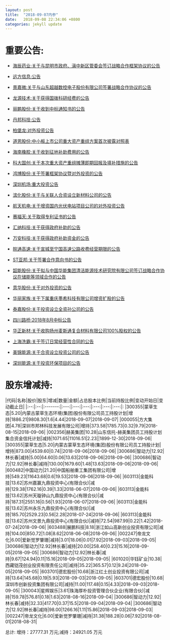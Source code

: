 ```yaml
---
layout: post
title:  "2018-09-07内参"
date:   2018-09-08 22:34:06 +0800
categories: jekyll update
---
```

# 重要公告: 
 
* [海辰药业:关于与昆明市政府、滇中新区管委会签订战略合作框架协议的公告](http://www.cninfo.com.cn/finalpage/2018-09-07/1205425868.PDF)

* [远方信息:公告](http://www.cninfo.com.cn/finalpage/2018-09-07/1205425596.PDF)

* [景嘉微:关于与山东超越数控电子股份有限公司签署战略合作协议的公告](http://www.cninfo.com.cn/finalpage/2018-09-07/1205425018.PDF)

* [龙源技术:关于获得国拨科研经费的公告](http://www.cninfo.com.cn/finalpage/2018-09-07/1205424987.PDF)

* [丽鹏股份:关于收到中标通知书的公告](http://www.cninfo.com.cn/finalpage/2018-09-07/1205424461.PDF)

* [丹邦科技:公告](http://www.cninfo.com.cn/finalpage/2018-09-07/1205424220.PDF)

* [柏堡龙:对外投资公告](http://www.cninfo.com.cn/finalpage/2018-09-07/1205423626.PDF)

* [道恩股份:中小板上市公司重大资产重组方案首次披露对照表](http://www.cninfo.com.cn/finalpage/2018-09-07/1205423568.PDF)

* [海南橡胶:关于收到征地补助费用的公告](http://www.cninfo.com.cn/finalpage/2018-09-07/1205423515.PDF)

* [科大国创:关于本次重大资产重组摊薄即期回报及填补措施的公告](http://www.cninfo.com.cn/finalpage/2018-09-07/1205423492.PDF)

* [鸿博股份:关于签署框架协议暨对外投资的公告](http://www.cninfo.com.cn/finalpage/2018-09-07/1205423421.PDF)

* [深圳机场:重大投资公告](http://www.cninfo.com.cn/finalpage/2018-09-07/1205423375.PDF)

* [滨化股份:关于与关联人合资设立新材料公司的公告](http://www.cninfo.com.cn/finalpage/2018-09-07/1205423270.PDF)

* [航天机电:关于增资国内光伏电站项目公司的对外投资公告](http://www.cninfo.com.cn/finalpage/2018-09-07/1205423239.PDF)

* [赛福天:关于取得专利证书的公告](http://www.cninfo.com.cn/finalpage/2018-09-07/1205423171.PDF)

* [汇纳科技:关于获得政府补助的公告](http://www.cninfo.com.cn/finalpage/2018-09-07/1205423128.PDF)

* [万安科技:关于获得政府补助资金的公告](http://www.cninfo.com.cn/finalpage/2018-09-07/1205423067.PDF)

* [皖通高速:关于宣城至宁国高速公路收费经营期限的公告](http://www.cninfo.com.cn/finalpage/2018-09-07/1205422849.PDF)

* [ST亚邦:关于签署合作意向书的公告](http://www.cninfo.com.cn/finalpage/2018-09-07/1205422832.PDF)

* [韶能股份:关于拟与中国华能集团清洁能源技术研究院有限公司签订战略合作协议在储能等领域合作的公告](http://www.cninfo.com.cn/finalpage/2018-09-07/1205422806.PDF)

* [意华股份:关于对外投资的公告](http://www.cninfo.com.cn/finalpage/2018-09-07/1205422788.PDF)

* [华丽家族:关于下属重庆墨希科技有限公司增资扩股的公告](http://www.cninfo.com.cn/finalpage/2018-09-07/1205422727.PDF)

* [泰嘉股份:关于投资设立全资孙公司的公告](http://www.cninfo.com.cn/finalpage/2018-09-07/1205421677.PDF)

* [四川路桥:2018年8月中标公告](http://www.cninfo.com.cn/finalpage/2018-09-07/1205421152.PDF)

* [华正新材:关于收购扬州麦斯通复合材料有限公司100%股权的公告](http://www.cninfo.com.cn/finalpage/2018-09-07/1205420725.PDF)

* [上海洗霸:关于签订日常经营性合同的公告](http://www.cninfo.com.cn/finalpage/2018-09-07/1205420717.PDF)

* [美锦能源:关于合资设立投资公司的公告](http://www.cninfo.com.cn/finalpage/2018-09-07/1205419568.PDF)

* [深圳能源:关于投资环保项目的公告](http://www.cninfo.com.cn/finalpage/2018-09-07/1205418994.PDF)

# 股东增减持: 
 
|代码|名称|股价|股东|增减|数量|金额|占总股本比例|当前持股比例|变动开始日|变动截止日|
|:--:|:--:|:-------:|:---:|:---:|:---:|:---:|:---:|:---:|:
|300355|蒙草生态|5.20|内蒙古蒙草生态环境(集团)股份有限公司员工持股计划|增持|1886.21|9808.30|1.6|4.44|2018-09-07|2018-09-07|
|000055|方大集团|4.78|深圳市邦林科技发展有限公司|增持|373.58|1785.73|0.32|9.79|2018-08-15|2018-09-06|
|002356|赫美集团|10.28|山东信托-赫美集团员工持股计划集合资金信托计划|减持|1071.65|11016.51|2.23||1899-12-30|2018-09-06|
|300355|蒙草生态|5.20|内蒙古蒙草生态环境(集团)股份有限公司员工持股计划|增持|873.00|4539.60|0.74||2018-09-06|2018-09-06|
|300686|智动力|12.92|林长春|减持|5.00|64.60|0.06|13.63|2018-09-06|2018-09-06|
|300686|智动力|12.92|林长春|减持|130.00|1679.60|1.48|13.63|2018-09-06|2018-09-06|
|600482|中国动力|21.20|中国船舶重工集团有限公司|增持|549.23|11643.68|0.6|19.53|2018-09-06|2018-09-06|
|603113|金能科技|13.62|苏州嘉赢九鼎投资中心(有限合伙)|减持|129.38|1762.16|0.39|1.33|2018-06-07|2018-09-06|
|603113|金能科技|13.62|苏州天璇钟山九鼎投资中心(有限合伙)|减持|187.31|2551.16|0.56|1.93|2018-06-07|2018-09-06|
|603113|金能科技|13.62|苏州永乐九鼎投资中心(有限合伙)|减持|185.70|2529.23|0.56|2.28|2018-07-24|2018-09-06|
|603113|金能科技|13.62|苏州文景九鼎投资中心(有限合伙)|减持|72.54|987.99|0.22|1.42|2018-07-24|2018-09-06|
|603488|展鹏科技|8.18|浙江如山高新创业投资有限公司|减持|104.00|850.72|1.08|8.62|2018-06-08|2018-09-06|
|002247|帝龙文化|6.00|爱新觉罗肇珊|减持|3.01|18.06|0.01|7.92|2018-09-03|2018-09-05|
|300686|智动力|12.92|林长春|减持|20.00|258.40|0.23|15.16|2018-09-05|2018-09-05|
|300686|智动力|12.92|林长春|减持|9.67|124.94|0.11|15.16|2018-09-05|2018-09-05|
|601020|华钰矿业|10.38|西藏铠茂创业投资有限责任公司|减持|35.22|365.57|0.12|9.24|2018-09-05|2018-09-05|
|603701|德宏股份|10.68|浙江红土创业投资有限公司|减持|13.64|145.68|0.19|5.93|2018-09-03|2018-09-05|
|603701|德宏股份|10.68|深圳市创新投资集团有限公司|减持|11.00|117.48|0.15|4.33|2018-09-03|2018-09-05|
|300043|星辉娱乐|3.61|珠海厚朴投资管理合伙企业(有限合伙)|减持|159.78|576.81|0.18|1.63|2018-08-16|2018-09-04|
|300686|智动力|12.92|林长春|减持|32.33|417.70|0.37|15.5|2018-09-04|2018-09-04|
|300686|智动力|12.92|林长春|减持|98.00|1266.16|1.11|15.86|2018-09-03|2018-09-03|
|002247|帝龙文化|6.00|爱新觉罗肇珊|减持|31.38|188.28|0.06|7.92|2018-08-01|2018-08-31|

 总计:
增持：27777.31 万元;减持：24921.05 万元
